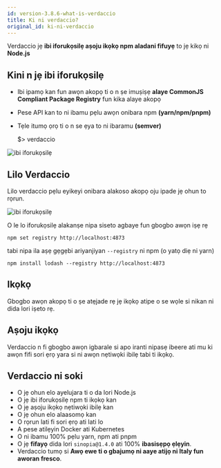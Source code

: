 ```yaml
---
id: version-3.8.6-what-is-verdaccio
title: Ki ni verdaccio?
original_id: ki-ni-verdaccio
---
```


Verdaccio jẹ **ibi iforukọsilẹ aṣoju ikọkọ npm aladani fifuyẹ** to jẹ kikọ ni **Node.js**

## Kini n jẹ ibi iforukọsilẹ

* Ibi ipamọ kan fun awọn akopọ ti o n ṣe imuṣiṣẹ **alaye CommonJS Compliant Package Registry** fun kika alaye akopọ
* Pese API kan to ni ibamu pẹlu awọn onibara npm **(yarn/npm/pnpm)**
* Tẹle itumọ ọrọ ti o n se ẹya to ni ibaramu **(semver)**

    $> verdaccio
    

![ibi iforukọsilẹ](/svg/verdaccio_server.gif)

## Lilo Verdaccio

Lilo verdaccio pẹlu eyikeyi onibara alakoso akopọ oju ipade jẹ ohun to rọrun.

![ibi iforukọsilẹ](/svg/npm_install.gif)

O le lo iforukọsilẹ alakanṣe nipa siseto agbaye fun gbogbo awọn iṣẹ rẹ

    npm set registry http://localhost:4873
    

tabi nipa ila aṣẹ gẹgẹbi ariyanjiyan `--registry` ni npm (o yatọ diẹ ni yarn)

    npm install lodash --registry http://localhost:4873
    

## Ikọkọ

Gbogbo awọn akopọ ti o ṣe atẹjade rẹ jẹ ikọkọ atipe o se wọle si nikan ni dida lori iṣeto rẹ.

## Aṣoju ikọkọ

Verdaccio n fi gbogbo awọn igbarale si apo iranti nipasẹ ibeere ati mu ki awọn fifi sori ẹrọ yara si ni awọn nẹtiwọki ibilẹ tabi ti ikọkọ.

## Verdaccio ni soki

* O jẹ ohun elo ayelujara ti o da lori Node.js
* O jẹ ibi iforukọsilẹ npm ti ikọkọ kan
* O jẹ aṣoju ikọkọ nẹtiwọki ibilẹ kan
* O jẹ ohun elo alaasomọ kan
* O rọrun lati fi sori ẹrọ ati lati lo
* A pese atilẹyin Docker ati Kubernetes
* O ni ibamu 100% pẹlu yarn, npm ati pnpm
* O jẹ **fifayọ** dida lori `sinopia@1.4.0` ati 100% **ibasisẹpọ ẹlẹyin**.
* Verdaccio tumọ si **Awọ ewe ti o gbajumọ ni aaye atijọ ni Italy fun aworan fresco**.
